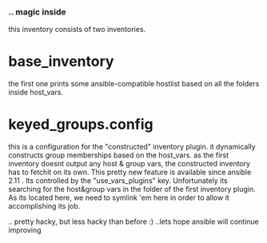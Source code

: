 ### .. magic inside

this inventory consists of two inventories.


# base_inventory
the first one prints some ansible-compatible hostlist based on all the folders inside host_vars.


# keyed_groups.config
this is a configuration for the "constructed" inventory plugin. it dynamically constructs group memberships based on the host_vars. as the first inventory doesnt output any host & group vars, the constructed inventory has to fetchit on its own. This pretty new feature is available since ansible 2.11 . Its controlled by the "use_vars_plugins" key. Unfortunately its searching for the host&group vars in the folder of the first inventory plugin. As its located here, we need to symlink 'em here in order to allow it accomplishing its job.

.. pretty hacky, but less hacky than before :) ..lets hope ansible  will continue improving 


